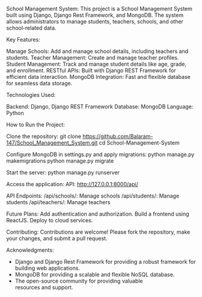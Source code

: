 School Management System:
This project is a School Management System built using Django, Django Rest Framework, and MongoDB.
The system allows administrators to manage students, teachers, schools, and other school-related data.

Key Features:

Manage Schools: Add and manage school details, including teachers and students.
Teacher Management: Create and manage teacher profiles.
Student Management: Track and manage student details like age, grade, and enrollment.
RESTful APIs: Built with Django REST Framework for efficient data interaction.
MongoDB Integration: Fast and flexible database for seamless data storage.

Technologies Used:

Backend: Django, Django REST Framework
Database: MongoDB
Language: Python

How to Run the Project:

Clone the repository:
git clone https://github.com/Balaram-147/School_Management_System.git
cd School-Management-System

Configure MongoDB in settings.py and apply migrations:
python manage.py makemigrations
python manage.py migrate

Start the server:
python manage.py runserver

Access the application:
API: http://127.0.0.1:8000/api/

API Endpoints:
/api/schools/: Manage schools
/api/students/: Manage students
/api/teachers/: Manage teachers

Future Plans:
Add authentication and authorization.
Build a frontend using ReactJS.
Deploy to cloud services.

Contributing:
Contributions are welcome! Please fork the repository, make your changes, and submit a pull request.

Acknowledgments:
- Django and Django Rest Framework for providing a robust framework for building web applications.
- MongoDB for providing a scalable and flexible NoSQL database.
- The open-source community for providing valuable resources and support.

